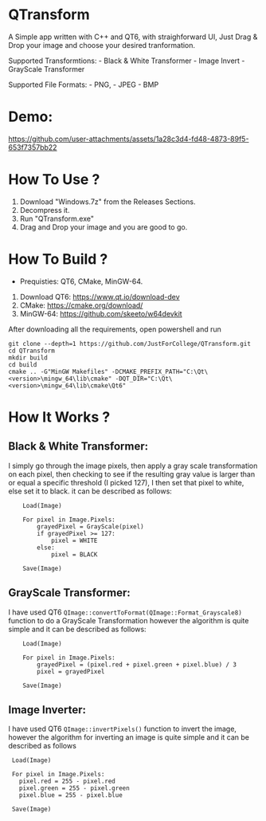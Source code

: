 # QTransform

A Simple app written with C++ and QT6, with straighforward UI, Just Drag & Drop your image and choose your desired tranformation.

Supported Transformtions: 
	- Black & White Transformer 
	- Image Invert 
	- GrayScale Transformer 

Supported File Formats:
	- PNG,
	- JPEG
	- BMP

# Demo:

https://github.com/user-attachments/assets/1a28c3d4-fd48-4873-89f5-653f7357bb22

# How To Use ? 

1) Download "Windows.7z" from the Releases Sections.
2) Decompress it.
3) Run "QTransform.exe"
4) Drag and Drop your image and you are good to go. 

# How To Build ?

- Prequisties: QT6, CMake, MinGW-64. 

1) Download QT6: https://www.qt.io/download-dev
2) CMake: https://cmake.org/download/
3) MinGW-64: https://github.com/skeeto/w64devkit

After downloading all the requirements, open powershell and run 

```
git clone --depth=1 https://github.com/JustForCollege/QTransform.git
cd QTransform 
mkdir build 
cd build 
cmake .. -G"MinGW Makefiles" -DCMAKE_PREFIX_PATH="C:\Qt\<version>\mingw_64\lib\cmake" -DQT_DIR="C:\Qt\<version>\mingw_64\lib\cmake\Qt6"
``` 

# How It Works ?

Black & White Transformer:
---------------------------

I simply go through the image pixels, then apply a gray scale transformation on each pixel, then checking to see if the resulting 
gray value is larger than or equal a specific threshold (I picked 127), I then set that pixel to white, else set it to black. 
it can be described as follows: 

```
	Load(Image)

	For pixel in Image.Pixels:
		grayedPixel = GrayScale(pixel) 
		if grayedPixel >= 127:
			pixel = WHITE
		else:
			pixel = BLACK 
	
	Save(Image)
```

GrayScale Transformer: 
----------------------

I have used QT6 `QImage::convertToFormat(QImage::Format_Grayscale8)` function to do a GrayScale Transformation however the algorithm is quite simple 
and it can be described as follows: 

```	
	Load(Image)
	
	For pixel in Image.Pixels:
		grayedPixel = (pixel.red + pixel.green + pixel.blue) / 3 
		pixel = grayedPixel
	
	Save(Image)
```

Image Inverter:
---------------

I have used QT6 `QImage::invertPixels()` function to invert the image, however the algorithm for inverting an image is quite simple and it can be described as follows

```
 Load(Image) 
 
 For pixel in Image.Pixels:
   pixel.red = 255 - pixel.red
   pixel.green = 255 - pixel.green 
   pixel.blue = 255 - pixel.blue 

 Save(Image)
```